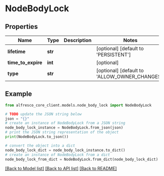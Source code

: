 # NodeBodyLock


## Properties

Name | Type | Description | Notes
------------ | ------------- | ------------- | -------------
**lifetime** | **str** |  | [optional] [default to 'PERSISTENT']
**time_to_expire** | **int** |  | [optional] 
**type** | **str** |  | [optional] [default to 'ALLOW_OWNER_CHANGES']

## Example

```python
from alfresco_core_client.models.node_body_lock import NodeBodyLock

# TODO update the JSON string below
json = "{}"
# create an instance of NodeBodyLock from a JSON string
node_body_lock_instance = NodeBodyLock.from_json(json)
# print the JSON string representation of the object
print(NodeBodyLock.to_json())

# convert the object into a dict
node_body_lock_dict = node_body_lock_instance.to_dict()
# create an instance of NodeBodyLock from a dict
node_body_lock_from_dict = NodeBodyLock.from_dict(node_body_lock_dict)
```
[[Back to Model list]](../README.md#documentation-for-models) [[Back to API list]](../README.md#documentation-for-api-endpoints) [[Back to README]](../README.md)


